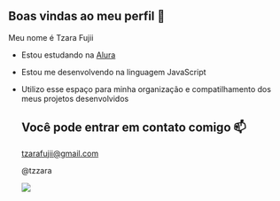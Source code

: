 ## Boas vindas ao meu perfil 🖤

Meu nome é Tzara Fujii

- Estou estudando na [Alura](https://www.alura.com.br)
- Estou me desenvolvendo na linguagem JavaScript
- Utilizo esse espaço para minha organização e compatilhamento dos meus projetos desenvolvidos

  ## Você pode entrar em contato comigo 📫

  tzarafujii@gmail.com

  @tzzara

  ![](https://media.tenor.com/tJyK18R2CUMAAAAM/billie-eilish.gif)
  
